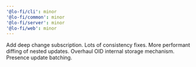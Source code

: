 ```yaml
---
'@lo-fi/cli': minor
'@lo-fi/common': minor
'@lo-fi/server': minor
'@lo-fi/web': minor
---
```


Add deep change subscription. Lots of consistency fixes. More performant diffing of nested updates. Overhaul OID internal storage mechanism. Presence update batching.
